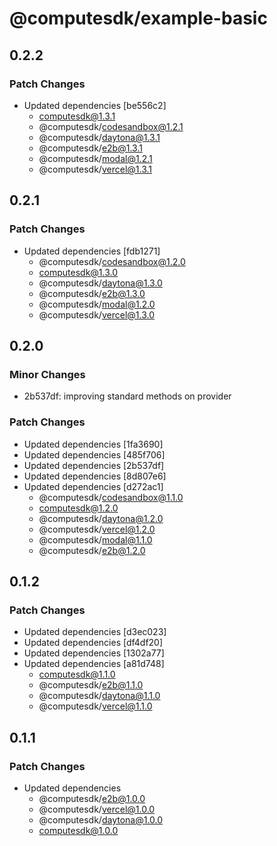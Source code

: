 # @computesdk/example-basic

## 0.2.2

### Patch Changes

- Updated dependencies [be556c2]
  - computesdk@1.3.1
  - @computesdk/codesandbox@1.2.1
  - @computesdk/daytona@1.3.1
  - @computesdk/e2b@1.3.1
  - @computesdk/modal@1.2.1
  - @computesdk/vercel@1.3.1

## 0.2.1

### Patch Changes

- Updated dependencies [fdb1271]
  - @computesdk/codesandbox@1.2.0
  - computesdk@1.3.0
  - @computesdk/daytona@1.3.0
  - @computesdk/e2b@1.3.0
  - @computesdk/modal@1.2.0
  - @computesdk/vercel@1.3.0

## 0.2.0

### Minor Changes

- 2b537df: improving standard methods on provider

### Patch Changes

- Updated dependencies [1fa3690]
- Updated dependencies [485f706]
- Updated dependencies [2b537df]
- Updated dependencies [8d807e6]
- Updated dependencies [d272ac1]
  - @computesdk/codesandbox@1.1.0
  - computesdk@1.2.0
  - @computesdk/daytona@1.2.0
  - @computesdk/vercel@1.2.0
  - @computesdk/modal@1.1.0
  - @computesdk/e2b@1.2.0

## 0.1.2

### Patch Changes

- Updated dependencies [d3ec023]
- Updated dependencies [df4df20]
- Updated dependencies [1302a77]
- Updated dependencies [a81d748]
  - computesdk@1.1.0
  - @computesdk/e2b@1.1.0
  - @computesdk/daytona@1.1.0
  - @computesdk/vercel@1.1.0

## 0.1.1

### Patch Changes

- Updated dependencies
  - @computesdk/e2b@1.0.0
  - @computesdk/vercel@1.0.0
  - @computesdk/daytona@1.0.0
  - computesdk@1.0.0
